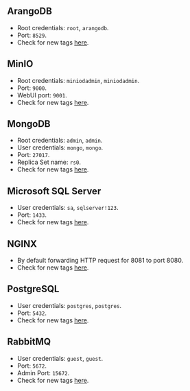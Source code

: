 ## ArangoDB
- Root credentials: `root`, `arangodb`.
- Port: `8529`.
- Check for new tags [here](https://hub.docker.com/_/arangodb).

## MinIO
- Root credentials: `miniodadmin`, `miniodadmin`.
- Port: `9000`.
- WebUI port: `9001`.
- Check for new tags [here](https://hub.docker.com/r/minio/minio).

## MongoDB
- Root credentials: `admin`, `admin`.
- User credentials: `mongo`, `mongo`.
- Port: `27017`.
- Replica Set name: `rs0`.
- Check for new tags [here](https://github.com/docker-library/docs/blob/master/mongo/README.md#simple-tags).

## Microsoft SQL Server
- User credentials: `sa`, `sqlserver!123`.
- Port: `1433`.
- Check for new tags [here](https://mcr.microsoft.com/en-us/product/mssql/server/tags).

## NGINX
- By default forwarding HTTP request for 8081 to port 8080.
- Check for new tags [here](https://hub.docker.com/_/nginx).

## PostgreSQL
- User credentials: `postgres`, `postgres`.
- Port: `5432`.
- Check for new tags [here](https://hub.docker.com/_/postgres).

## RabbitMQ
- User credentials: `guest`, `guest`.
- Port: `5672`.
- Admin Port: `15672`.
- Check for new tags [here](https://hub.docker.com/_/rabbitmq).
